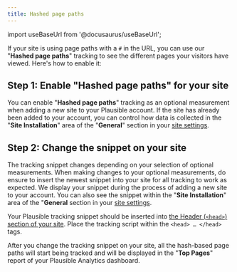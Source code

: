 ```yaml
---
title: Hashed page paths
---
```


import useBaseUrl from '@docusaurus/useBaseUrl';

If your site is using page paths with a `#` in the URL, you can use our "**Hashed page paths**" tracking to see the different pages your visitors have viewed. Here's how to enable it:

## Step 1: Enable "Hashed page paths" for your site

You can enable "**Hashed page paths**" tracking as an optional measurement when adding a new site to your Plausible account. If the site has already been added to your account, you can control how data is collected in the "**Site Installation**" area of the "**General**" section in your [site settings](website-settings.md).

## Step 2: Change the snippet on your site

The tracking snippet changes depending on your selection of optional measurements. When making changes to your optional measurements, do ensure to insert the newest snippet into your site for all tracking to work as expected. We display your snippet during the process of adding a new site to your account. You can also see the snippet within the "**Site Installation**" area of the "**General** section in your [site settings](website-settings.md).

Your Plausible tracking snippet should be inserted into [the Header (`<head>`) section of your site](plausible-script.md). Place the tracking script within the `<head> … </head>` tags.

After you change the tracking snippet on your site, all the hash-based page paths will start being tracked and will be displayed in the "**Top Pages**" report of your Plausible Analytics dashboard.
